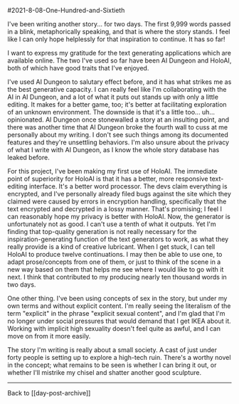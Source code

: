 #2021-8-08-One-Hundred-and-Sixtieth 

I've been writing another story... for two days.  The first 9,999 words passed in a blink, metaphorically speaking, and that is where the story stands.  I feel like I can only hope helplessly for that inspiration to continue.  It has so far!

I want to express my gratitude for the text generating applications which are available online.  The two I've used so far have been AI Dungeon and HoloAI, both of which have good traits that I've enjoyed.

I've used AI Dungeon to salutary effect before, and it has what strikes me as the best generative capacity.  I can really feel like I'm collaborating with the AI in AI Dungeon, and a lot of what it puts out stands up with only a little editing.  It makes for a better game, too; it's better at facilitating exploration of an unknown environment.  The downside is that it's a little too... uh... opinionated.  AI Dungeon once stonewalled a story at an insulting point, and there was another time that AI Dungeon broke the fourth wall to cuss at me personally about my writing.  I don't see such things among its documented features and they're unsettling behaviors.  I'm also unsure about the privacy of what I write with AI Dungeon, as I know the whole story database has leaked before.

For this project, I've been making my first use of HoloAI.  The immediate point of superiority for HoloAI is that it has a better, more responsive text-editing interface.  It's a better word processor.  The devs claim everything is encrypted, and I've personally already filed bugs against the site which they claimed were caused by errors in encryption handling, specifically that the text encrypted and decrypted in a lossy manner.  That's promising; I feel I can reasonably hope my privacy is better with HoloAI. Now, the generator is unfortunately not as good.  I can't use a tenth of what it outputs.  Yet I'm finding that top-quality generation is not really necessary for the inspiration-generating function of the text generators to work, as what they really provide is a kind of creative lubricant.  When I get stuck, I can tell HoloAI to produce twelve continuations.  I may then be able to use one, to adapt prose/concepts from one of them, or just to think of the scene in a new way based on them that helps me see where I would like to go with it next.  I think that contributed to my producing nearly ten thousand words in two days.

One other thing.  I've been using concepts of sex in the story, but under my own terms and without explicit content.  I'm really seeing the literalism of the term "explicit" in the phrase "explicit sexual content", and I'm glad that I'm no longer under social pressures that would demand that I get IKEA about it.  Working with implicit high sexuality doesn't feel quite as awful, and I can move on from it more easily.

The story I'm writing is really about a small society.  A cast of just under forty people is setting up to explore a high-tech ruin.  There's a worthy novel in the concept; what remains to be seen is whether I can bring it out, or whether I'll mistrike my chisel and shatter another good sculpture.

---
Back to [[day-post-archive]]